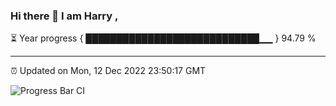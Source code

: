 ### Hi there 👋 I am Harry , 

⏳ Year progress { ████████████████████████████▁▁ } 94.79 %

---

⏰ Updated on Mon, 12 Dec 2022 23:50:17 GMT

![Progress Bar CI](https://github.com/duykhang68/duykhang68/workflows/Progress%20Bar%20CI/badge.svg)
